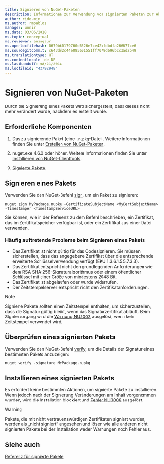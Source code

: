 ```yaml
---
title: Signieren von NuGet-Paketen
description: Informationen zur Verwendung von signierten Paketen zur Aktivierung der Integritätsüberprüfung des Inhalts.
author: rido-min
ms.author: rmpablos
manager: unnir
ms.date: 03/06/2018
ms.topic: conceptual
ms.reviewer: anangaur
ms.openlocfilehash: 0679b60179760d6626e7ce42bfdbdfa266677ce6
ms.sourcegitcommit: c643dd2c44e085601551ff7079d696bcc3ad2b49
ms.translationtype: HT
ms.contentlocale: de-DE
ms.lasthandoff: 08/21/2018
ms.locfileid: "42792948"
---
```

# <a name="signing-nuget-packages"></a>Signieren von NuGet-Paketen

Durch die Signierung eines Pakets wird sichergestellt, dass dieses nicht mehr verändert wurde, nachdem es erstellt wurde.

## <a name="prerequisites"></a>Erforderliche Komponenten

1. Das zu signierende Paket (eine `.nupkg`-Datei). Weitere Informationen finden Sie unter [Erstellen von NuGet-Paketen](creating-a-package.md).

1. nuget.exe 4.6.0 oder höher. Weitere Informationen finden Sie unter [Installieren von NuGet-Clienttools](../install-nuget-client-tools.md#nugetexe-cli).

1. [Signierte Pakete](../reference/signed-packages-reference.md#get-a-code-signing-certificate).

## <a name="sign-a-package"></a>Signieren eines Pakets

Verwenden Sie den NuGet-Befehl [sign](../tools/cli-ref-sign.md), um ein Paket zu signieren:

```cli
nuget sign MyPackage.nupkg -CertificateSubjectName <MyCertSubjectName> -Timestamper <TimestampServiceURL>
```

Sie können, wie in der Referenz zu dem Befehl beschrieben, ein Zertifikat, das im Zertifikatspeicher verfügbar ist, oder ein Zertifikat aus einer Datei verwenden.

### <a name="common-problems-when-signing-a-package"></a>Häufig auftretende Probleme beim Signieren eines Pakets

- Das Zertifikat ist nicht gültig für das Codesignieren. Sie müssen sicherstellen, dass das angegebene Zertifikat über die entsprechende erweiterte Schlüsselverwendung verfügt (EKU 1.3.6.1.5.5.7.3.3).
- Das Zertifikat entspricht nicht den grundlegenden Anforderungen wie dem RSA SHA-256-Signaturalgorithmus oder einem öffentlicher Schlüssel mit einer Größe von mindestens 2048 Bit.
- Das Zertifikat ist abgelaufen oder wurde widerrufen.
- Der Zeitstempelserver entspricht nicht den Zertifikatanforderungen.

> [!Note]
> Signierte Pakete sollten einen Zeitstempel enthalten, um sicherzustellen, dass die Signatur gültig bleibt, wenn das Signaturzertifikat abläuft. Beim Signiervorgang wird die [Warnung NU3002](../reference/errors-and-warnings/NU3002.md) ausgelöst, wenn kein Zeitstempel verwendet wird.

## <a name="verify-a-signed-package"></a>Überprüfen eines signierten Pakets

Verwenden Sie den NuGet-Befehl [verify](../tools/cli-ref-verify.md), um die Details der Signatur eines bestimmten Pakets anzuzeigen:

```cli
nuget verify -signature MyPackage.nupkg
```

## <a name="install-a-signed-package"></a>Installieren eines signierten Pakets

Es erfordert keine bestimmten Aktionen, um signierte Pakete zu installieren. Wenn jedoch nach der Signierung Veränderungen am Inhalt vorgenommen wurden, wird die Installation blockiert und [Fehler NU3008](../reference/errors-and-warnings/NU3008.md) ausgelöst.

> [!Warning]
> Pakete, die mit nicht vertrauenswürdigen Zertifikaten signiert wurden, werden als „nicht signiert“ angesehen und lösen wie alle anderen nicht signierten Pakete bei der Installation weder Warnungen noch Fehler aus.

## <a name="see-also"></a>Siehe auch

[Referenz für signierte Pakete](../reference/Signed-Packages-Reference.md)
